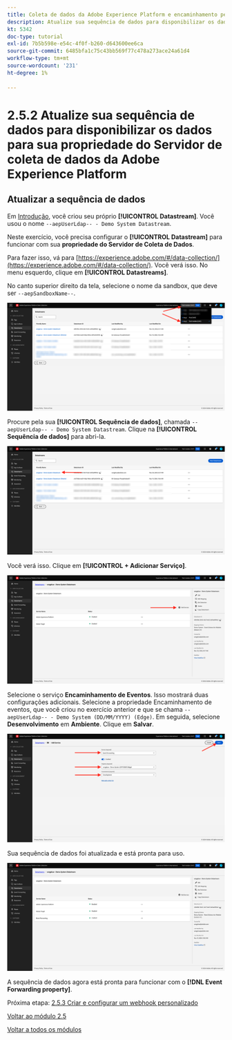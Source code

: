 ```yaml
---
title: Coleta de dados da Adobe Experience Platform e encaminhamento pelo lado do servidor em tempo real - atualize a sequência de dados para disponibilizar os dados para a propriedade do Servidor de coleta de dados da Adobe Experience Platform
description: Atualize sua sequência de dados para disponibilizar os dados para sua propriedade do Servidor de coleta de dados da Adobe Experience Platform
kt: 5342
doc-type: tutorial
exl-id: 7b5b598e-e54c-4f0f-b260-d643600ee6ca
source-git-commit: 6485bfa1c75c43bb569f77c478a273ace24a61d4
workflow-type: tm+mt
source-wordcount: '231'
ht-degree: 1%

---
```


# 2.5.2 Atualize sua sequência de dados para disponibilizar os dados para sua propriedade do Servidor de coleta de dados da Adobe Experience Platform

## Atualizar a sequência de dados

Em [Introdução](./../../gettingstarted/gettingstarted/ex2.md), você criou seu próprio **[!UICONTROL Datastream]**. Você usou o nome `--aepUserLdap-- - Demo System Datastream`.

Neste exercício, você precisa configurar o **[!UICONTROL Datastream]** para funcionar com sua **propriedade do Servidor de Coleta de Dados**.

Para fazer isso, vá para [https://experience.adobe.com/#/data-collection/](https://experience.adobe.com/#/data-collection/). Você verá isso. No menu esquerdo, clique em **[!UICONTROL Datastreams]**.

No canto superior direito da tela, selecione o nome da sandbox, que deve ser `--aepSandboxName--`.

![Clique no ícone Configuração do Edge na navegação à esquerda](./images/edgeconfig1b.png)

Procure pela sua **[!UICONTROL Sequência de dados]**, chamada `--aepUserLdap-- - Demo System Datastream`. Clique na **[!UICONTROL Sequência de dados]** para abri-la.

![SDKdaWeb](./images/websdk0.png)

Você verá isso. Clique em **[!UICONTROL + Adicionar Serviço]**.

![SDKdaWeb](./images/websdk3.png)

Selecione o serviço **Encaminhamento de Eventos**. Isso mostrará duas configurações adicionais. Selecione a propriedade Encaminhamento de eventos, que você criou no exercício anterior e que se chama `--aepUserLdap-- - Demo System (DD/MM/YYYY) (Edge)`. Em seguida, selecione **Desenvolvimento** em **Ambiente**. Clique em **Salvar**.

![SDKdaWeb](./images/websdk4.png)

Sua sequência de dados foi atualizada e está pronta para uso.

![SDKdaWeb](./images/websdk8a.png)

A sequência de dados agora está pronta para funcionar com o **[!DNL Event Forwarding property]**.

Próxima etapa: [2.5.3 Criar e configurar um webhook personalizado](./ex3.md)

[Voltar ao módulo 2.5](./aep-data-collection-ssf.md)

[Voltar a todos os módulos](./../../../overview.md)
